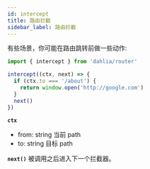 ```yaml
---
id: intercept
title: 路由拦截
sidebar_label: 路由拦截
---
```


有些场景，你可能在路由跳转前做一些动作:

```js
import { intercept } from 'dahlia/router'

intercept((ctx, next) => {
  if (ctx.to === '/about') {
    return window.open('http://google.com')
  }
  next()
})
```

**`ctx`**

- from: string 当前 path
- to: string 目标 path

**`next()`** 被调用之后进入下一个拦截器。

